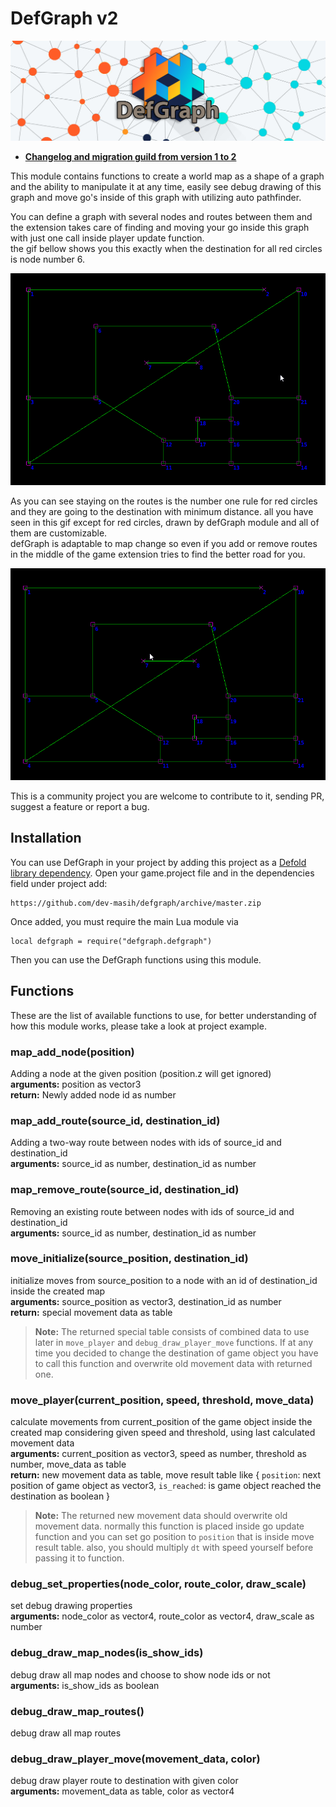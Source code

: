 # DefGraph v2  

<img src="example/banner.jpg" alt="routing gif" style="max-width:100%;" />

* <a href="https://github.com/dev-masih/defgraph/blob/master/Migrate_v2.md">**Changelog and migration guild from version 1 to 2**</a>  

This module contains functions to create a world map as a shape of a graph and the ability to manipulate it at any time, easily see debug drawing of this graph and move go's inside of this graph with utilizing auto pathfinder.  

You can define a graph with several nodes and routes between them and the extension takes care of finding and moving your go inside this graph with just one call inside player update function.  
the gif bellow shows you this exactly when the destination for all red circles is node number 6.  

<img src="example/routing.gif" alt="routing gif" style="max-width:100%;" />

As you can see staying on the routes is the number one rule for red circles and they are going to the destination with minimum distance. all you have seen in this gif except for red circles, drawn by defGraph module and all of them are customizable.  
defGraph is adaptable to map change so even if you add or remove routes in the middle of the game extension tries to find the better road for you.  

<img src="example/dynamic-routing.gif" alt="routing gif" style="max-width:100%;" />

This is a community project you are welcome to contribute to it, sending PR, suggest a feature or report a bug.  

## Installation  
You can use DefGraph in your project by adding this project as a [Defold library dependency](http://www.defold.com/manuals/libraries/). Open your game.project file and in the dependencies field under project add:  

	https://github.com/dev-masih/defgraph/archive/master.zip
  
Once added, you must require the main Lua module via  

```
local defgraph = require("defgraph.defgraph")
```
Then you can use the DefGraph functions using this module.  

## Functions  
These are the list of available functions to use, for better understanding of how this module works, please take a look at project example.  

### map_add_node(position)  
Adding a node at the given position (position.z will get ignored)  
**arguments:** position as vector3  
**return:** Newly added node id as number  

### map_add_route(source_id, destination_id)  
Adding a two-way route between nodes with ids of source_id and destination_id  
**arguments:** source_id as number, destination_id as number  

### map_remove_route(source_id, destination_id)  
Removing an existing route between nodes with ids of source_id and destination_id  
**arguments:** source_id as number, destination_id as number  

### move_initialize(source_position, destination_id)  
initialize moves from source_position to a node with an id of destination_id inside the created map  
**arguments:** source_position as vector3, destination_id as number  
**return:** special movement data as table  
> **Note:** The returned special table consists of combined data to use later in `move_player` and `debug_draw_player_move` functions. If at any time you decided to change the destination of game object you have to call this function and overwrite old movement data with returned one.  

### move_player(current_position, speed, threshold, move_data)  
calculate movements from current_position of the game object inside the created map considering given speed and threshold, using last calculated movement data  
**arguments:** current_position as vector3, speed as number, threshold as number, move_data as table  
**return:** new movement data as table, move result table like { `position`: next position of game object as vector3, `is_reached`: is game object reached the destination as boolean }  
> **Note:** The returned new movement data should overwrite old movement data. normally this function is placed inside go update function and you can set go position to `position` that is inside move result table. also, you should multiply `dt` with speed yourself before passing it to function.  

### debug_set_properties(node_color, route_color, draw_scale)  
set debug drawing properties  
**arguments:** node_color as vector4, route_color as vector4, draw_scale as number   

### debug_draw_map_nodes(is_show_ids)  
debug draw all map nodes and choose to show node ids or not  
**arguments:** is_show_ids as boolean  

### debug_draw_map_routes()  
debug draw all map routes  

### debug_draw_player_move(movement_data, color)
debug draw player route to destination with given color  
**arguments:** movement_data as table, color as vector4    
